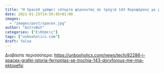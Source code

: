 ```yaml
---
title: "Η SpaceX γράφει ιστορία φέρνοντας σε τροχιά 143 δορυφόρους με μία εκτόξευση"
date: 2021-01-25T14:59:45+01:00
images:
  - "images/post/spacex.jpg"
author: "AstroBot"
categories: ["Ειδήσεις"]
tags: ["unboxholics.com"]
draft: false
---
```




Διαβάστε περισσότερα: https://unboxholics.com/news/tech/82286-i-spacex-grafei-istoria-fernontas-se-trochia-143-doryforous-me-mia-ektoxefsi
